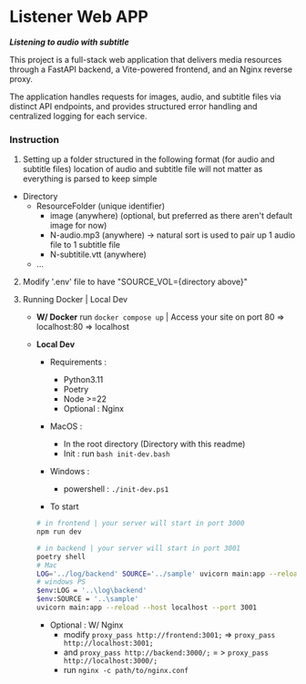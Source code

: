 # Listener Web APP

***Listening to audio with subtitle***

This project is a full-stack web application that delivers media resources through a FastAPI backend, a Vite-powered frontend, and an Nginx reverse proxy. 

The application handles requests for images, audio, and subtitle files via distinct API endpoints, and provides structured error handling and centralized logging for each service.

### Instruction
1. Setting up a folder structured in the following format (for audio and subtitle files)
location of audio and subtitle file will not matter as everything is parsed to keep simple
- Directory
    - ResourceFolder (unique identifier)
        - image (anywhere) (optional, but preferred as there aren't default image for now)
        - N-audio.mp3 (anywhere) -> natural sort is used to pair up 1 audio file to 1 subtitle file
        - N-subtitile.vtt (anywhere)
    - ...
2. Modify '.env' file to have "SOURCE_VOL={directory above}"

3. Running Docker | Local Dev
    - **W/ Docker** run `docker compose up` | Access your site on port 80 => localhost:80 => localhost
    - **Local Dev** 
        - Requirements :
            - Python3.11
            - Poetry
            - Node >=22
            - Optional : Nginx

        - MacOS :
            - In the root directory (Directory with this readme)
            - Init : run `bash init-dev.bash`
        
        - Windows : 
            - powershell : `./init-dev.ps1`

        - To start
        
        ```bash
        # in frontend | your server will start in port 3000
        npm run dev
        ```
        ```bash
        # in backend | your server will start in port 3001
        poetry shell
        # Mac
        LOG='../log/backend' SOURCE='../sample' uvicorn main:app --reload --host localhost --port 3001
        # windows PS
        $env:LOG = '..\log\backend'
        $env:SOURCE = '..\sample'
        uvicorn main:app --reload --host localhost --port 3001
        ```
        - Optional : W/ Nginx
            - modify `proxy_pass http://frontend:3001;` => `proxy_pass http://localhost:3001;`
            - and `proxy_pass http://backend:3000/;` = > `proxy_pass http://localhost:3000/;`
            - run `nginx -c path/to/nginx.conf`
